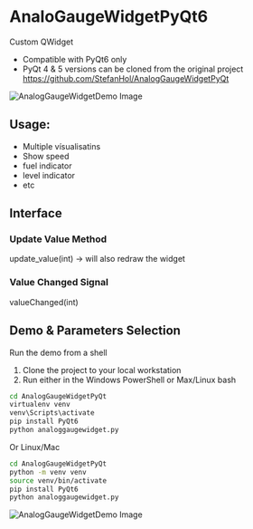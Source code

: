 # AnaloGaugeWidgetPyQt6

Custom QWidget
- Compatible with PyQt6 only
- PyQt 4 & 5 versions can be cloned from the original project https://github.com/StefanHol/AnalogGaugeWidgetPyQt

![AnalogGaugeWidgetDemo Image](img/AnalogGaugeWidgetDemo.JPG?raw=true "AnalogGaugeWidgetDemo")

## Usage:
- Multiple vísualisatins
- Show speed
- fuel indicator
- level indicator
- etc

## Interface

### Update Value Method
update_value(int) -> will also redraw the widget

### Value Changed Signal
valueChanged(int)

## Demo & Parameters Selection

Run the demo from a shell
1. Clone the project to your local workstation
2. Run either in the Windows PowerShell or Max/Linux bash

```bash
cd AnalogGaugeWidgetPyQt
virtualenv venv
venv\Scripts\activate
pip install PyQt6
python analoggaugewidget.py
```

Or Linux/Mac

```bash
cd AnalogGaugeWidgetPyQt
python -m venv venv
source venv/bin/activate
pip install PyQt6
python analoggaugewidget.py
```

![AnalogGaugeWidgetDemo Image](img/Example_without_needle.JPG?raw=true "Add custom widget")
